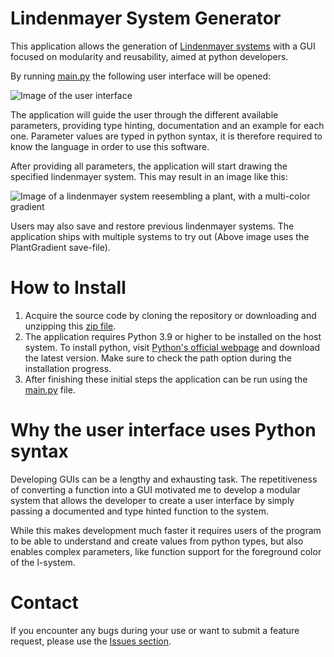 # Lindenmayer System Generator
This application allows the generation of [Lindenmayer systems](https://en.wikipedia.org/wiki/L-system) with a GUI focused on modularity and reusability, aimed at python developers.

By running [main.py](main.py) the following user interface will be opened:

![Image of the user interface](https://i.imgur.com/jl9skuy.png)

The application will guide the user through the different available parameters, providing type hinting, documentation and an example for each one. Parameter values are typed in python syntax, it is therefore required to know the language in order to use this software.

After providing all parameters, the application will start drawing the specified lindenmayer system. This may result in an image like this:

![Image of a lindenmayer system reesembling a plant, with a multi-color gradient](https://i.imgur.com/LyWnR3S.png)

Users may also save and restore previous lindenmayer systems. The application ships with multiple systems to try out (Above image uses the PlantGradient save-file).


# How to Install
1. Acquire the source code by cloning the repository or downloading and unzipping this [zip file](/../../archive/refs/heads/master.zip).
2. The application requires Python 3.9 or higher to be installed on the host system. To install python, visit
   [Python's official webpage](https://www.python.org/downloads/) and download the latest version. Make sure to check the path option during the installation progress.
3. After finishing these initial steps the application can be run using the [main.py](main.py) file.


# Why the user interface uses Python syntax
Developing GUIs can be a lengthy and exhausting task. The repetitiveness of converting a function into a GUI motivated me to develop a modular system that allows the developer to create a user interface by simply passing a documented and type hinted function to the system. 

While this makes development much faster it requires users of the program to be able to understand and create values from python types, but also enables complex parameters, like function support for the foreground color of the l-system.



# Contact
If you encounter any bugs during your use or want to submit a feature request, please use the [Issues section](/../../issues).

